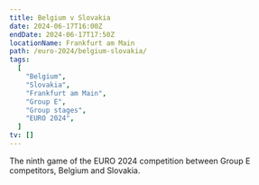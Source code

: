 ```yaml
---
title: Belgium v Slovakia
date: 2024-06-17T16:00Z
endDate: 2024-06-17T17:50Z
locationName: Frankfurt am Main
path: /euro-2024/belgium-slovakia/
tags:
  [
    "Belgium",
    "Slovakia",
    "Frankfurt am Main",
    "Group E",
    "Group stages",
    "EURO 2024",
  ]
tv: []
---
```


The ninth game of the EURO 2024 competition between Group E competitors, Belgium and Slovakia.
